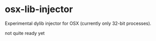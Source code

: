 # osx-lib-injector
Experimental dylib injector for OSX (currently only 32-bit processes).

not quite ready yet
